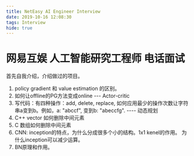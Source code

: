 ```yaml
---
title: NetEasy AI Engineer Interview
date: 2019-10-16 12:08:30
tags: Interview
hide: true
---
```


# 网易互娱 人工智能研究工程师 电话面试
首先自我介绍，介绍做过的项目。
1. policy gradient 和 value estimation 的区别。
2. 如何让offline的PG方法变成online --- Actor-critic
3. 写代码：有四种操作：add, delete, replace, 如何应用最少的操作次数让字符串a变到b。例如，a: "abccf", 变到b: "abeccfg". ---- 动态规划
4. C++ vector 如何删除中间元素
5. C 数组如何删除中间元素
6. CNN: inception的特点，为什么分成很多个小的结构。1x1 kenel的作用。 为什么inception可以减少运算。
7. BN原理和作用。

